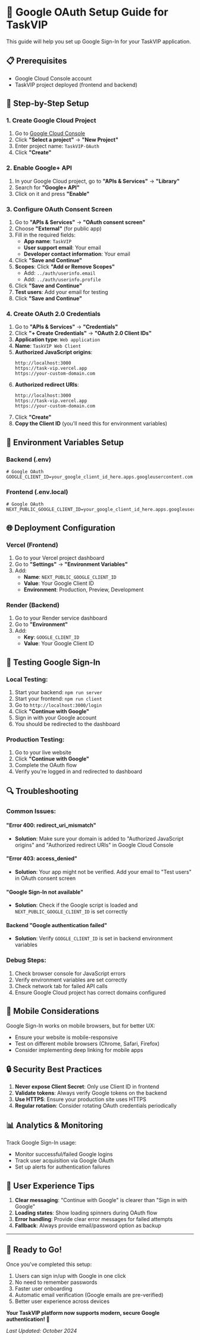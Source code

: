 # 🔐 Google OAuth Setup Guide for TaskVIP

This guide will help you set up Google Sign-In for your TaskVIP application.

## 📋 Prerequisites

- Google Cloud Console account
- TaskVIP project deployed (frontend and backend)

## 🚀 Step-by-Step Setup

### 1. **Create Google Cloud Project**

1. Go to [Google Cloud Console](https://console.cloud.google.com/)
2. Click **"Select a project"** → **"New Project"**
3. Enter project name: `TaskVIP-OAuth`
4. Click **"Create"**

### 2. **Enable Google+ API**

1. In your Google Cloud project, go to **"APIs & Services"** → **"Library"**
2. Search for **"Google+ API"**
3. Click on it and press **"Enable"**

### 3. **Configure OAuth Consent Screen**

1. Go to **"APIs & Services"** → **"OAuth consent screen"**
2. Choose **"External"** (for public app)
3. Fill in the required fields:
   - **App name**: `TaskVIP`
   - **User support email**: Your email
   - **Developer contact information**: Your email
4. Click **"Save and Continue"**
5. **Scopes**: Click **"Add or Remove Scopes"**
   - Add: `../auth/userinfo.email`
   - Add: `../auth/userinfo.profile`
6. Click **"Save and Continue"**
7. **Test users**: Add your email for testing
8. Click **"Save and Continue"**

### 4. **Create OAuth 2.0 Credentials**

1. Go to **"APIs & Services"** → **"Credentials"**
2. Click **"+ Create Credentials"** → **"OAuth 2.0 Client IDs"**
3. **Application type**: `Web application`
4. **Name**: `TaskVIP Web Client`
5. **Authorized JavaScript origins**:
   ```
   http://localhost:3000
   https://task-vip.vercel.app
   https://your-custom-domain.com
   ```
6. **Authorized redirect URIs**:
   ```
   http://localhost:3000
   https://task-vip.vercel.app
   https://your-custom-domain.com
   ```
7. Click **"Create"**
8. **Copy the Client ID** (you'll need this for environment variables)

## 🔧 Environment Variables Setup

### **Backend (.env)**
```env
# Google OAuth
GOOGLE_CLIENT_ID=your_google_client_id_here.apps.googleusercontent.com
```

### **Frontend (.env.local)**
```env
# Google OAuth
NEXT_PUBLIC_GOOGLE_CLIENT_ID=your_google_client_id_here.apps.googleusercontent.com
```

## 🌐 Deployment Configuration

### **Vercel (Frontend)**
1. Go to your Vercel project dashboard
2. Go to **"Settings"** → **"Environment Variables"**
3. Add:
   - **Name**: `NEXT_PUBLIC_GOOGLE_CLIENT_ID`
   - **Value**: Your Google Client ID
   - **Environment**: Production, Preview, Development

### **Render (Backend)**
1. Go to your Render service dashboard
2. Go to **"Environment"**
3. Add:
   - **Key**: `GOOGLE_CLIENT_ID`
   - **Value**: Your Google Client ID

## 🧪 Testing Google Sign-In

### **Local Testing:**
1. Start your backend: `npm run server`
2. Start your frontend: `npm run client`
3. Go to `http://localhost:3000/login`
4. Click **"Continue with Google"**
5. Sign in with your Google account
6. You should be redirected to the dashboard

### **Production Testing:**
1. Go to your live website
2. Click **"Continue with Google"**
3. Complete the OAuth flow
4. Verify you're logged in and redirected to dashboard

## 🔍 Troubleshooting

### **Common Issues:**

#### **"Error 400: redirect_uri_mismatch"**
- **Solution**: Make sure your domain is added to "Authorized JavaScript origins" and "Authorized redirect URIs" in Google Cloud Console

#### **"Error 403: access_denied"**
- **Solution**: Your app might not be verified. Add your email to "Test users" in OAuth consent screen

#### **"Google Sign-In not available"**
- **Solution**: Check if the Google script is loaded and `NEXT_PUBLIC_GOOGLE_CLIENT_ID` is set correctly

#### **Backend "Google authentication failed"**
- **Solution**: Verify `GOOGLE_CLIENT_ID` is set in backend environment variables

### **Debug Steps:**
1. Check browser console for JavaScript errors
2. Verify environment variables are set correctly
3. Check network tab for failed API calls
4. Ensure Google Cloud project has correct domains configured

## 📱 Mobile Considerations

Google Sign-In works on mobile browsers, but for better UX:
- Ensure your website is mobile-responsive
- Test on different mobile browsers (Chrome, Safari, Firefox)
- Consider implementing deep linking for mobile apps

## 🔒 Security Best Practices

1. **Never expose Client Secret**: Only use Client ID in frontend
2. **Validate tokens**: Always verify Google tokens on the backend
3. **Use HTTPS**: Ensure your production site uses HTTPS
4. **Regular rotation**: Consider rotating OAuth credentials periodically

## 📊 Analytics & Monitoring

Track Google Sign-In usage:
- Monitor successful/failed Google logins
- Track user acquisition via Google OAuth
- Set up alerts for authentication failures

## 🎯 User Experience Tips

1. **Clear messaging**: "Continue with Google" is clearer than "Sign in with Google"
2. **Loading states**: Show loading spinners during OAuth flow
3. **Error handling**: Provide clear error messages for failed attempts
4. **Fallback**: Always provide email/password option as backup

---

## 🚀 Ready to Go!

Once you've completed this setup:
1. Users can sign in/up with Google in one click
2. No need to remember passwords
3. Faster user onboarding
4. Automatic email verification (Google emails are pre-verified)
5. Better user experience across devices

**Your TaskVIP platform now supports modern, secure Google authentication! 🎉**

*Last Updated: October 2024*
